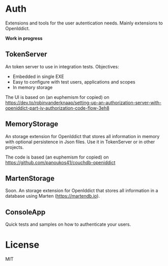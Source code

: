 # Auth
Extensions and tools for the user autentication needs. Mainly extensions to OpenIddict.

**Work in progress**

## TokenServer

An token server to use in integration tests. Objectives:

* Embedded in single EXE
* Easy to configure with test users, applications and scopes
* In memory storage

The UI is based on (an euphemism for copied) on https://dev.to/robinvanderknaap/setting-up-an-authorization-server-with-openiddict-part-iv-authorization-code-flow-3eh8

## MemoryStorage

An storage extension for OpenIddict that stores all information in memory with optional persistence in Json files. Use it in TokenServer or in other projects.

The code is based (an euphemism for copied) on
https://github.com/panoukos41/couchdb-openiddict

## MartenStorage

Soon. An storage extension for OpenIddict that stores all information in a database using Marten (https://martendb.io). 

## ConsoleApp

Quick tests and samples on how to authenticate your users.


# License
MIT